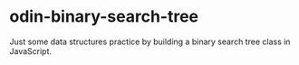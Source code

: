 # odin-binary-search-tree
Just some data structures practice by building a binary search tree class in JavaScript.
